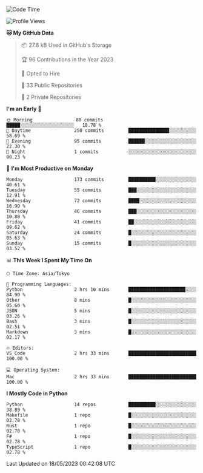 <!--START_SECTION:waka-->
![Code Time](http://img.shields.io/badge/Code%20Time-669%20hrs%201%20min-blue)

![Profile Views](http://img.shields.io/badge/Profile%20Views-0-blue)

**🐱 My GitHub Data** 

> 📦 27.8 kB Used in GitHub's Storage 
 > 
> 🏆 96 Contributions in the Year 2023
 > 
> 💼 Opted to Hire
 > 
> 📜 33 Public Repositories 
 > 
> 🔑 2 Private Repositories 
 > 
**I'm an Early 🐤** 

```text
🌞 Morning                80 commits          █████░░░░░░░░░░░░░░░░░░░░   18.78 % 
🌆 Daytime                250 commits         ███████████████░░░░░░░░░░   58.69 % 
🌃 Evening                95 commits          ██████░░░░░░░░░░░░░░░░░░░   22.30 % 
🌙 Night                  1 commits           ░░░░░░░░░░░░░░░░░░░░░░░░░   00.23 % 
```
📅 **I'm Most Productive on Monday** 

```text
Monday                   173 commits         ██████████░░░░░░░░░░░░░░░   40.61 % 
Tuesday                  55 commits          ███░░░░░░░░░░░░░░░░░░░░░░   12.91 % 
Wednesday                72 commits          ████░░░░░░░░░░░░░░░░░░░░░   16.90 % 
Thursday                 46 commits          ███░░░░░░░░░░░░░░░░░░░░░░   10.80 % 
Friday                   41 commits          ██░░░░░░░░░░░░░░░░░░░░░░░   09.62 % 
Saturday                 24 commits          █░░░░░░░░░░░░░░░░░░░░░░░░   05.63 % 
Sunday                   15 commits          █░░░░░░░░░░░░░░░░░░░░░░░░   03.52 % 
```


📊 **This Week I Spent My Time On** 

```text
🕑︎ Time Zone: Asia/Tokyo

💬 Programming Languages: 
Python                   2 hrs 10 mins       █████████████████████░░░░   84.90 % 
Other                    8 mins              █░░░░░░░░░░░░░░░░░░░░░░░░   05.60 % 
JSON                     5 mins              █░░░░░░░░░░░░░░░░░░░░░░░░   03.26 % 
Bash                     3 mins              █░░░░░░░░░░░░░░░░░░░░░░░░   02.51 % 
Markdown                 3 mins              █░░░░░░░░░░░░░░░░░░░░░░░░   02.17 % 

🔥 Editors: 
VS Code                  2 hrs 33 mins       █████████████████████████   100.00 % 

💻 Operating System: 
Mac                      2 hrs 33 mins       █████████████████████████   100.00 % 
```

**I Mostly Code in Python** 

```text
Python                   14 repos            ██████████░░░░░░░░░░░░░░░   38.89 % 
Makefile                 1 repo              █░░░░░░░░░░░░░░░░░░░░░░░░   02.78 % 
Rust                     1 repo              █░░░░░░░░░░░░░░░░░░░░░░░░   02.78 % 
F#                       1 repo              █░░░░░░░░░░░░░░░░░░░░░░░░   02.78 % 
TypeScript               1 repo              █░░░░░░░░░░░░░░░░░░░░░░░░   02.78 % 
```




 Last Updated on 18/05/2023 00:42:08 UTC
<!--END_SECTION:waka-->
